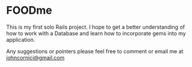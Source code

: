 # FOODme

This is my first solo Rails project. I hope to get a better understanding of how to work with a Database and learn how to incorporate gems into my application.

Any suggestions or pointers please feel free to comment or email me at johncornici@gmail.com
